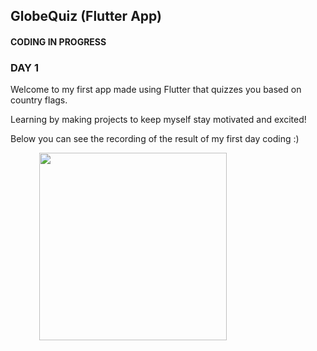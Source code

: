 ## GlobeQuiz (Flutter App)

#### CODING IN PROGRESS

### DAY 1

Welcome to my first app made using Flutter that quizzes you based on country flags. 

Learning by making projects to keep myself stay motivated and excited!

Below you can see the recording of the result of my first day coding :)

&emsp;&emsp;&emsp; <img src="https://github.com/ronit-singh/GlobeQuiz/blob/main/firstday.gif" height="300">
